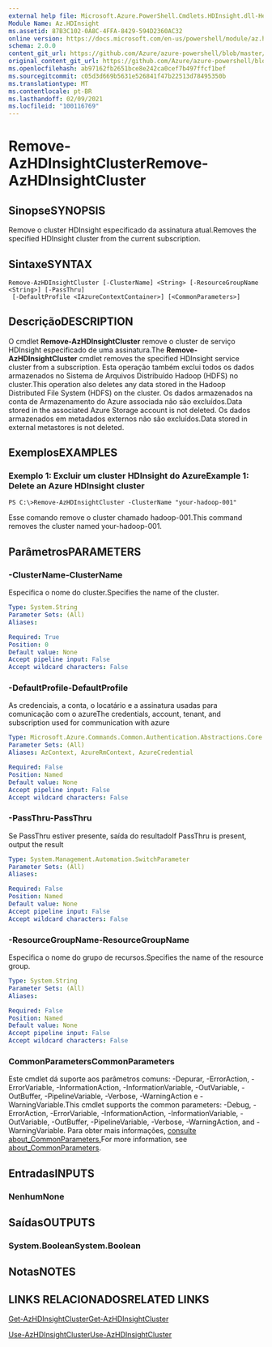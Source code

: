```yaml
---
external help file: Microsoft.Azure.PowerShell.Cmdlets.HDInsight.dll-Help.xml
Module Name: Az.HDInsight
ms.assetid: 87B3C102-0A8C-4FFA-8429-594D2360AC32
online version: https://docs.microsoft.com/en-us/powershell/module/az.hdinsight/remove-azhdinsightcluster
schema: 2.0.0
content_git_url: https://github.com/Azure/azure-powershell/blob/master/src/HDInsight/HDInsight/help/Remove-AzHDInsightCluster.md
original_content_git_url: https://github.com/Azure/azure-powershell/blob/master/src/HDInsight/HDInsight/help/Remove-AzHDInsightCluster.md
ms.openlocfilehash: ab97162fb2651bce8e242ca0cef7b497ffcf1bef
ms.sourcegitcommit: c05d3d669b5631e526841f47b22513d78495350b
ms.translationtype: MT
ms.contentlocale: pt-BR
ms.lasthandoff: 02/09/2021
ms.locfileid: "100116769"
---
```

# <span data-ttu-id="65b74-101">Remove-AzHDInsightCluster</span><span class="sxs-lookup"><span data-stu-id="65b74-101">Remove-AzHDInsightCluster</span></span>

## <span data-ttu-id="65b74-102">Sinopse</span><span class="sxs-lookup"><span data-stu-id="65b74-102">SYNOPSIS</span></span>
<span data-ttu-id="65b74-103">Remove o cluster HDInsight especificado da assinatura atual.</span><span class="sxs-lookup"><span data-stu-id="65b74-103">Removes the specified HDInsight cluster from the current subscription.</span></span>

## <span data-ttu-id="65b74-104">Sintaxe</span><span class="sxs-lookup"><span data-stu-id="65b74-104">SYNTAX</span></span>

```
Remove-AzHDInsightCluster [-ClusterName] <String> [-ResourceGroupName <String>] [-PassThru]
 [-DefaultProfile <IAzureContextContainer>] [<CommonParameters>]
```

## <span data-ttu-id="65b74-105">Descrição</span><span class="sxs-lookup"><span data-stu-id="65b74-105">DESCRIPTION</span></span>
<span data-ttu-id="65b74-106">O cmdlet **Remove-AzHDInsightCluster** remove o cluster de serviço HDInsight especificado de uma assinatura.</span><span class="sxs-lookup"><span data-stu-id="65b74-106">The **Remove-AzHDInsightCluster** cmdlet removes the specified HDInsight service cluster from a subscription.</span></span>
<span data-ttu-id="65b74-107">Esta operação também exclui todos os dados armazenados no Sistema de Arquivos Distribuído Hadoop (HDFS) no cluster.</span><span class="sxs-lookup"><span data-stu-id="65b74-107">This operation also deletes any data stored in the Hadoop Distributed File System (HDFS) on the cluster.</span></span>
<span data-ttu-id="65b74-108">Os dados armazenados na conta de Armazenamento do Azure associada não são excluídos.</span><span class="sxs-lookup"><span data-stu-id="65b74-108">Data stored in the associated Azure Storage account is not deleted.</span></span>
<span data-ttu-id="65b74-109">Os dados armazenados em metadados externos não são excluídos.</span><span class="sxs-lookup"><span data-stu-id="65b74-109">Data stored in external metastores is not deleted.</span></span>

## <span data-ttu-id="65b74-110">Exemplos</span><span class="sxs-lookup"><span data-stu-id="65b74-110">EXAMPLES</span></span>

### <span data-ttu-id="65b74-111">Exemplo 1: Excluir um cluster HDInsight do Azure</span><span class="sxs-lookup"><span data-stu-id="65b74-111">Example 1: Delete an Azure HDInsight cluster</span></span>
```
PS C:\>Remove-AzHDInsightCluster -ClusterName "your-hadoop-001"
```

<span data-ttu-id="65b74-112">Esse comando remove o cluster chamado hadoop-001.</span><span class="sxs-lookup"><span data-stu-id="65b74-112">This command removes the cluster named your-hadoop-001.</span></span>

## <span data-ttu-id="65b74-113">Parâmetros</span><span class="sxs-lookup"><span data-stu-id="65b74-113">PARAMETERS</span></span>

### <span data-ttu-id="65b74-114">-ClusterName</span><span class="sxs-lookup"><span data-stu-id="65b74-114">-ClusterName</span></span>
<span data-ttu-id="65b74-115">Especifica o nome do cluster.</span><span class="sxs-lookup"><span data-stu-id="65b74-115">Specifies the name of the cluster.</span></span>

```yaml
Type: System.String
Parameter Sets: (All)
Aliases:

Required: True
Position: 0
Default value: None
Accept pipeline input: False
Accept wildcard characters: False
```

### <span data-ttu-id="65b74-116">-DefaultProfile</span><span class="sxs-lookup"><span data-stu-id="65b74-116">-DefaultProfile</span></span>
<span data-ttu-id="65b74-117">As credenciais, a conta, o locatário e a assinatura usadas para comunicação com o azure</span><span class="sxs-lookup"><span data-stu-id="65b74-117">The credentials, account, tenant, and subscription used for communication with azure</span></span>

```yaml
Type: Microsoft.Azure.Commands.Common.Authentication.Abstractions.Core.IAzureContextContainer
Parameter Sets: (All)
Aliases: AzContext, AzureRmContext, AzureCredential

Required: False
Position: Named
Default value: None
Accept pipeline input: False
Accept wildcard characters: False
```

### <span data-ttu-id="65b74-118">-PassThru</span><span class="sxs-lookup"><span data-stu-id="65b74-118">-PassThru</span></span>
<span data-ttu-id="65b74-119">Se PassThru estiver presente, saída do resultado</span><span class="sxs-lookup"><span data-stu-id="65b74-119">If PassThru is present, output the result</span></span>

```yaml
Type: System.Management.Automation.SwitchParameter
Parameter Sets: (All)
Aliases:

Required: False
Position: Named
Default value: None
Accept pipeline input: False
Accept wildcard characters: False
```

### <span data-ttu-id="65b74-120">-ResourceGroupName</span><span class="sxs-lookup"><span data-stu-id="65b74-120">-ResourceGroupName</span></span>
<span data-ttu-id="65b74-121">Especifica o nome do grupo de recursos.</span><span class="sxs-lookup"><span data-stu-id="65b74-121">Specifies the name of the resource group.</span></span>

```yaml
Type: System.String
Parameter Sets: (All)
Aliases:

Required: False
Position: Named
Default value: None
Accept pipeline input: False
Accept wildcard characters: False
```

### <span data-ttu-id="65b74-122">CommonParameters</span><span class="sxs-lookup"><span data-stu-id="65b74-122">CommonParameters</span></span>
<span data-ttu-id="65b74-123">Este cmdlet dá suporte aos parâmetros comuns: -Depurar, -ErrorAction, -ErrorVariable, -InformationAction, -InformationVariable, -OutVariable, -OutBuffer, -PipelineVariable, -Verbose, -WarningAction e -WarningVariable.</span><span class="sxs-lookup"><span data-stu-id="65b74-123">This cmdlet supports the common parameters: -Debug, -ErrorAction, -ErrorVariable, -InformationAction, -InformationVariable, -OutVariable, -OutBuffer, -PipelineVariable, -Verbose, -WarningAction, and -WarningVariable.</span></span> <span data-ttu-id="65b74-124">Para obter mais informações, [consulte about_CommonParameters.](http://go.microsoft.com/fwlink/?LinkID=113216)</span><span class="sxs-lookup"><span data-stu-id="65b74-124">For more information, see [about_CommonParameters](http://go.microsoft.com/fwlink/?LinkID=113216).</span></span>

## <span data-ttu-id="65b74-125">Entradas</span><span class="sxs-lookup"><span data-stu-id="65b74-125">INPUTS</span></span>

### <span data-ttu-id="65b74-126">Nenhum</span><span class="sxs-lookup"><span data-stu-id="65b74-126">None</span></span>
## <span data-ttu-id="65b74-127">Saídas</span><span class="sxs-lookup"><span data-stu-id="65b74-127">OUTPUTS</span></span>

### <span data-ttu-id="65b74-128">System.Boolean</span><span class="sxs-lookup"><span data-stu-id="65b74-128">System.Boolean</span></span>
## <span data-ttu-id="65b74-129">Notas</span><span class="sxs-lookup"><span data-stu-id="65b74-129">NOTES</span></span>

## <span data-ttu-id="65b74-130">LINKS RELACIONADOS</span><span class="sxs-lookup"><span data-stu-id="65b74-130">RELATED LINKS</span></span>

[<span data-ttu-id="65b74-131">Get-AzHDInsightCluster</span><span class="sxs-lookup"><span data-stu-id="65b74-131">Get-AzHDInsightCluster</span></span>](./Get-AzHDInsightCluster.md)

[<span data-ttu-id="65b74-132">Use-AzHDInsightCluster</span><span class="sxs-lookup"><span data-stu-id="65b74-132">Use-AzHDInsightCluster</span></span>](./Use-AzHDInsightCluster.md)


